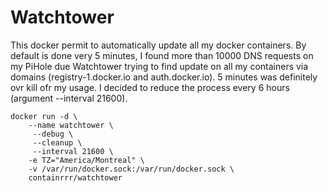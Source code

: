 # Watchtower #

This docker permit to automatically update all my docker containers.
By default is done very 5 minutes, I found more than 10000 DNS requests on my PiHole due Watchtower trying to find update on all my containers via domains (registry-1.docker.io and auth.docker.io).
5 minutes was definitely ovr kill ofr my usage. I decided to reduce the process every 6 hours (argument --interval 21600).

```
docker run -d \
	--name watchtower \
	 --debug \
	 --cleanup \
	 --interval 21600 \
	-e TZ="America/Montreal" \
	-v /var/run/docker.sock:/var/run/docker.sock \
	containrrr/watchtower
```

